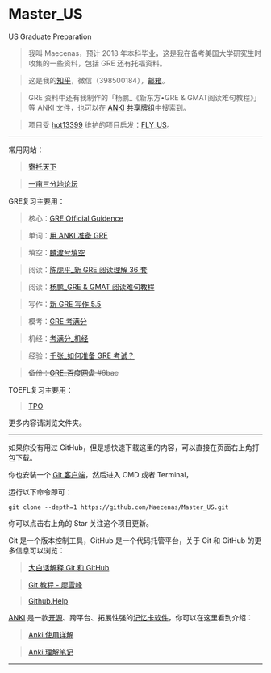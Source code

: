 # Master_US
US Graduate Preparation

 > 我叫 Maecenas，预计 2018 年本科毕业，这是我在备考美国大学研究生时收集的一些资料，包括 GRE 还有托福资料。
 
 > 这是我的[知乎][myzhihu]，微信（398500184），[邮箱][mymail]。
 
 > GRE 资料中还有我制作的「杨鹏_《新东方•GRE & GMAT阅读难句教程》」等 ANKI 文件，也可以在 [ANKI 共享牌组][Anki Shared Decks]中搜索到。
 
 > 项目受 [hot13399] 维护的项目启发：[FLY_US]。

***

常用网站：
  
  > [寄托天下]
  
  > [一亩三分地论坛]

GRE复习主要用：
  
  > 核心：[GRE Official Guidence]
  
  > 单词：[用 ANKI 准备 GRE]
 
  > 填空：[麟渡兮填空]
  
  > 阅读：[陈虎平_新 GRE 阅读理解 36 套]
    
  > 阅读：[杨鹏_GRE & GMAT 阅读难句教程]
  
  > 写作：[新 GRE 写作 5.5]
  
  > 模考：[GRE 考满分]
  
  > 机经：[考满分_机经]
  
  > 经验：[千张_如何准备 GRE 考试？]
  
  > ~~备份：[GRE_百度网盘][] #6bac~~

TOEFL复习主要用：

  > [TPO]

 更多内容请浏览文件夹。

***

如果你没有用过 GitHub，但是想快速下载这里的内容，可以直接在页面右上角打包下载。

你也安装一个 [Git 客户端]，然后进入 CMD 或者 Terminal，

运行以下命令即可：

`git clone --depth=1 https://github.com/Maecenas/Master_US.git`
  
你可以点击右上角的 Star 关注这个项目更新。

Git 是一个版本控制工具，GitHub 是一个代码托管平台，关于 Git 和 GitHub 的更多信息可以浏览：

  > [大白话解释 Git 和 GitHub]
  
  > [Git 教程 - 廖雪峰]
  
  > [Github.Help]

[ANKI] 是一款[开源]、跨平台、拓展性强的[记忆卡软件]，你可以在这里看到介绍：

  > [Anki 使用详解]
  
  > [Anki 理解笔记]

***

[myzhihu]:
https://www.zhihu.com/people/li-xiang-85-86 "我的知乎"
[mymail]:
mailto:lx70716@gmail.com "我的邮箱"
[hot13399]:
https://github.com/hot13399
[Anki Shared Decks]:
https://ankiweb.net/shared/decks/
[FLY_US]:
https://github.com/hot13399/FLY_US/
[一亩三分地论坛]:
http://www.1point3acres.com/
[寄托天下]:
http://bbs.gter.net/
[GRE 考满分]: 
https://gre.kmf.com/
[千张_如何准备 GRE 考试？]: 
https://www.zhihu.com/question/19767285/answer/149894118
[GRE_百度网盘]:
https://pan.baidu.com/s/1kU8Xz99
[Git 客户端]: 
http://git-scm.com/downloads
[大白话解释 Git 和 GitHub]: 
http://blog.jobbole.com/111187/
[Git 教程 - 廖雪峰]: 
https://www.liaoxuefeng.com/wiki/0013739516305929606dd18361248578c67b8067c8c017b000
[Github.Help]: 
https://help.github.com/articles/set-up-git/
[GRE Official Guidence]: 
https://github.com/Maecenas/Master_US/tree/master/GRE/GRE%20Guidance/recommended
[用 ANKI 准备 GRE]: 
https://github.com/Maecenas/Master_US/tree/master/GRE/%E5%8D%95%E8%AF%8D/recommended/ANKI
[麟渡兮填空]: https://github.com/Maecenas/Master_US/blob/master/GRE/%E5%A1%AB%E7%A9%BA/recommended/%E9%BA%9F%E6%B8%A1%E5%85%AE%E5%A1%AB%E7%A9%BA%20(%E6%B0%91%E5%9C%8B103%E5%B9%B412%E6%9C%88%E7%89%88)_%E5%85%A8.pdf
[陈虎平_新 GRE 阅读理解 36 套]: https://github.com/Maecenas/Master_US/blob/master/GRE/%E9%98%85%E8%AF%BB/recommended/%E9%99%88%E8%99%8E%E5%B9%B3_%E6%96%B0GRE%E9%98%85%E8%AF%BB%E7%90%86%E8%A7%A336%E5%A5%97.pdf
[杨鹏_GRE & GMAT 阅读难句教程]: https://github.com/Maecenas/Master_US/blob/master/GRE/%E9%98%85%E8%AF%BB/recommended/%E6%9D%A8%E9%B9%8FGRE%E9%95%BF%E9%9A%BE%E5%8F%A5.doc
[新 GRE 写作 5.5]: 
https://github.com/Maecenas/Master_US/blob/master/GRE/%E5%86%99%E4%BD%9C/%E6%96%B0GRE%E5%86%99%E4%BD%9C5.5.pdf
[考满分_机经]: 
https://github.com/Maecenas/Master_US/tree/master/GRE/%E6%9C%BA%E7%BB%8F/recommended
[TPO]: 
http://bbs.zhan.com/forum-41-1.html
[ANKI]:
https://apps.ankiweb.net/
[开源]:
https://github.com/dae/anki
[记忆卡软件]:
https://en.wikipedia.org/wiki/List_of_flashcard_software
[Anki 使用详解]:
https://sspai.com/post/39951
[Anki 理解笔记]:
https://lixingcong.github.io/2016/11/15/anki-doc/
